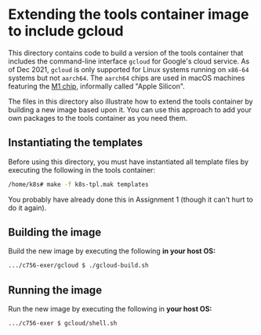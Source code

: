# Extending the tools container image to include gcloud

This directory contains code to build a version of the tools container that includes the command-line interface `gcloud` for Google's cloud service.
As of Dec&nbsp;2021, `gcloud` is only supported for Linux systems running on `x86-64` systems but not
`aarch64`.  The `aarch64` chips are used in macOS machines featuring the [M1 chip](https://en.wikipedia.org/wiki/Apple_M1),
informally called "Apple Silicon".

The files in this directory also illustrate how to extend the tools container
by building a new image based upon it.  You can use this approach to add
your own packages to the tools container as you need them.

## Instantiating the templates

Before using this directory, you must have instantiated all
template files by executing the following in the tools container:

~~~bash
/home/k8s# make -f k8s-tpl.mak templates
~~~

You probably have already done this in Assignment&nbsp;1 (though it can't hurt to do it again).

## Building the image

Build the new image by executing the following **in your host OS:**

~~~bash
.../c756-exer/gcloud $ ./gcloud-build.sh
~~~

## Running the image

Run the new image by executing the following in **your host OS:**

~~~bash
.../c756-exer $ gcloud/shell.sh
~~~
